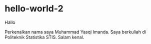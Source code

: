 # hello-world-2

Hallo

Perkenalkan nama saya Muhammad Yasqi Imanda. Saya berkuliah di Politeknik Statistika STIS. Salam kenal.
